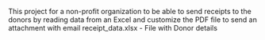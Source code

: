 This project for a non-profit organization to be able to send receipts to the donors by reading data from an Excel and customize the PDF file to send an attachment with email
receipt_data.xlsx - File with Donor details
